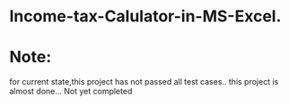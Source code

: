 # Income-tax-Calulator-in-MS-Excel.
# Note:
for current state,this project has not passed all test cases..
this project is almost done...
Not yet completed
